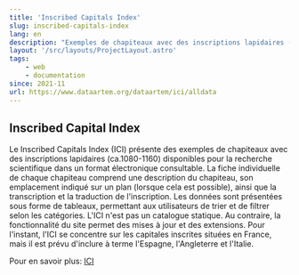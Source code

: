 ```yaml
---
title: 'Inscribed Capitals Index'
slug: inscribed-capitals-index
lang: en
description: "Exemples de chapiteaux avec des inscriptions lapidaires (ca.1080-1160) disponibles pour la recherche scientifique dans un format électronique consultable"
layout: '/src/layouts/ProjectLayout.astro'
tags: 
    - web
    - documentation
since: 2021-11 
url: https://www.dataartem.org/dataartem/ici/alldata
---
```



<!-- ajouter bonnes dates, author/project lead? -->

## Inscribed Capital Index

Le Inscribed Capitals Index (ICI) présente des exemples de chapiteaux avec des inscriptions lapidaires (ca.1080-1160) disponibles pour la recherche scientifique dans un format électronique consultable. La fiche individuelle de chaque chapiteau comprend une description du chapiteau, son emplacement indiqué sur un plan (lorsque cela est possible), ainsi que la transcription et la traduction de l'inscription. Les données sont présentées sous forme de tableaux, permettant aux utilisateurs de trier et de filtrer selon les catégories. L'ICI n'est pas un catalogue statique. Au contraire, la fonctionnalité du site permet des mises à jour et des extensions. Pour l'instant, l'ICI se concentre sur les capitales inscrites situées en France, mais il est prévu d'inclure à terme l'Espagne, l'Angleterre et l'Italie.

Pour en savoir plus: [ICI](https://www.dataartem.org/dataartem/ici/alldata)